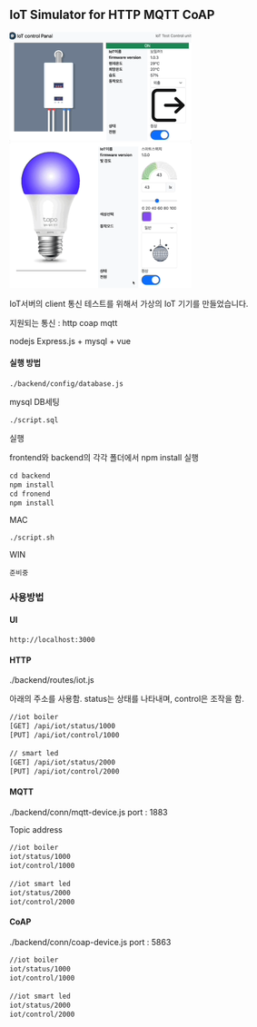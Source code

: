 ## IoT Simulator for HTTP MQTT CoAP 

<img src="./images/animation.gif" width="320" />
<img src="./images/switch.gif" width="320" />



IoT서버의 client 통신 테스트를 위해서 가상의 IoT 기기를 만들었습니다.

지원되는 통신 : http coap mqtt

nodejs Express.js + mysql + vue

#### 실행 방법


```
./backend/config/database.js
```
mysql DB세팅

```
./script.sql
```
실행

frontend와 backend의 각각 폴더에서 npm install 실행

```
cd backend 
npm install
cd fronend
npm install
```

MAC 

```
./script.sh
```

WIN
```
준비중
```

### 사용방법




#### UI

```
http://localhost:3000
```

#### HTTP

./backend/routes/iot.js

아래의 주소를 사용함. status는 상태를 나타내며, control은 조작을 함.

```
//iot boiler
[GET] /api/iot/status/1000
[PUT] /api/iot/control/1000

// smart led
[GET] /api/iot/status/2000
[PUT] /api/iot/control/2000
```

#### MQTT

./backend/conn/mqtt-device.js 
port : 1883

Topic address

```
//iot boiler
iot/status/1000
iot/control/1000

//iot smart led
iot/status/2000
iot/control/2000
```

#### CoAP


./backend/conn/coap-device.js 
port : 5863

```
//iot boiler
iot/status/1000
iot/control/1000

//iot smart led
iot/status/2000
iot/control/2000
```
